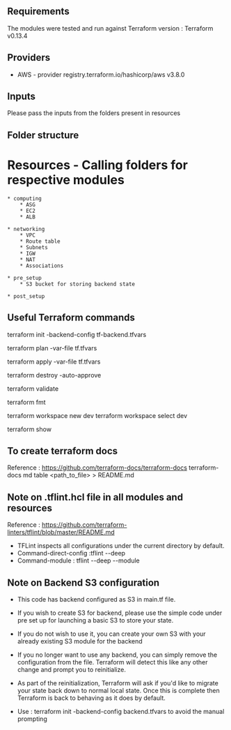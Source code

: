 ## Requirements

The modules were tested and run against Terraform version : Terraform v0.13.4

## Providers

* AWS  - provider registry.terraform.io/hashicorp/aws v3.8.0

## Inputs

Please pass the inputs from the folders present in resources

## Folder structure

# Resources - Calling folders for respective modules
    * computing
        * ASG
        * EC2
        * ALB

    * networking
        * VPC
        * Route table
        * Subnets
        * IGW
        * NAT
        * Associations

    * pre_setup
        * S3 bucket for storing backend state

    * post_setup




## Useful Terraform commands
terraform init -backend-config tf-backend.tfvars

terraform plan -var-file tf.tfvars

terraform apply -var-file tf.tfvars

terraform destroy -auto-approve

terraform validate

terraform fmt

terraform workspace new dev
terraform workspace select dev

terraform show

## To create terraform docs
Reference : https://github.com/terraform-docs/terraform-docs
terraform-docs md table <path_to_file> > README.md

## Note on .tflint.hcl file in all modules and resources
Reference :  https://github.com/terraform-linters/tflint/blob/master/README.md

* TFLint inspects all configurations under the current directory by default. 
* Command-direct-config :tflint --deep
* Command-module : tflint --deep --module

## Note on Backend S3 configuration ##
* This code has backend configured as S3  in main.tf file. 

* If you wish to create S3 for backend, please use the simple code under pre set up for launching a basic S3 to store your state. 

* If you do not wish to use it, you can create your own S3 with your already existing S3 module for the backend

* If you no longer want to use any backend, you can simply remove the configuration from the file. Terraform will detect this like any other change and prompt you to reinitialize.

* As part of the reinitialization, Terraform will ask if you'd like to migrate your state back down to normal local state. Once this is complete then Terraform is back to behaving as it does by default.

* Use : terraform init -backend-config backend.tfvars to avoid the manual prompting
